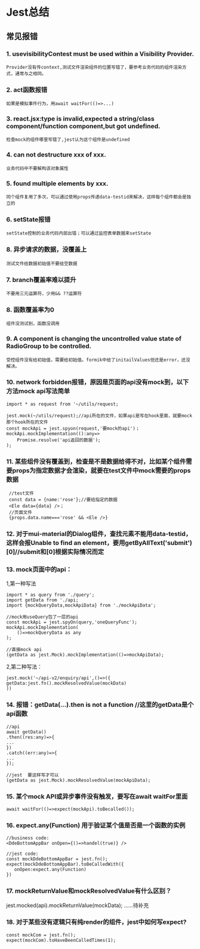 # Jest总结
## 常见报错
### 1. usevisibilityContest must be used within a Visibility Provider.
    Provider没有传context,测试文件渲染组件的位置写错了，要参考业务代码的组件渲染方式，通常与之相同。
### 2. act函数报错
    如果是模拟事件行为，用await waitFor(()=>...)
### 3. react.jsx:type is invalid,expected a string/class component/function component,but got undefined.
    检查mock的组件哪里写错了,jest认为这个组件是undefined
### 4. can not destructure xxx of xxx.
    业务代码中不要解构该对象属性
### 5. found multiple elements by xxx.
    同个组件复用了多次，可以通过使用props传递data-testid来解决，这样每个组件都会是独立的
### 6. setState报错
    setState控制的业务代码内部出错；可以通过监控表单数据来setState
### 8. 异步请求的数据，没覆盖上
    测试文件给数据初始值不要给空数据
### 7. branch覆盖率难以提升
    不要用三元运算符，少用&& ??运算符
### 8. 函数覆盖率为0
    组件没测试到，函数没调用
### 9. A component is changing the uncontrolled value state of RadioGroup to be controlled.
    受控组件没有给初始值，需要给初始值。formik中给了initailValues但还是error，还没解决。
### 10. network forbidden报错，原因是页面的api没有mock到，以下方法mock api写法简单
    import * as request from '~/utils/request;
    
    jest.mock(~/utils/request);//api所在的文件，如果api是写在hook里面，就要mock那个hook所在的文件
    const mockApi = jest.spyon(request,'要mock的api')；
    mockApi.mockImplementation(():any=>
        Promise.resolve('api返回的数据');
    );
### 11. 某些组件没有覆盖到，检查是不是数据给得不对，比如某个组件需要props为指定数据才会渲染，就要在test文件中mock需要的props数据
   ```
    //test文件
    const data = {name:'rose'};//要给指定的数据
    <Ele data={data} />；
    //页面文件
    {props.data.name==='rose' && <Ele />} 
   ```
### 12. 对于mui-material的Dialog组件，查找元素不能用data-testid，这样会报Unable to find an element，要用getByAllText('submit')[0]//submit和[0]根据实际情况而定
### 13. mock页面中的api：
1,第一种写法
```
import * as query from './query';
import getData from './api;
import {mockQueryData,mockApiData} from './mockApiData';

//mock用useQuery包了一层的api
const mockApi = jest.spyOn(query,'oneQueryFunc');
mockApi.mockImplementation(
    ()=>mockQueryData as any
);

//直接mock api
(getData as jest.Mock).mockImplementation(()=>mockApiData);
```

2,第二种写法：
```
jest.mock('~/api-v2/enquiry/api',()=>({
getData:jest.fn().mockResolvedValue(mockData)
))
```
### 14. 报错：getData(...).then is not a function //这里的getData是个api函数
```
//api
await getData()
.then((res:any)=>{
...
})
.catch((err:any)=>{
...
});

//jest  要这样写才可以
(getData as jest.Mock).mockResolvedValue(mockApiData);
```
### 15. 某个mock API或异步事件没有触发，要写在await waitFor里面
```
await waitFor(()=>expect(mockApi).toBecalled());
```
### 16. expect.any(Function)  用于验证某个值是否是一个函数的实例
```
//business code:
<DdeBottomAppBar onOpen={()=>handel(true)} />
```
```
//jest code:
const mockDdeBottomAppBar = jest.fn();
expect(mockDdeBottomAppBar).toBeCalledWith({
   onOpen:expect.any(Function)
})
```
### 17. mockReturnValue和mockResolvedValue有什么区别？
jest.mocked(api).mockReturnValue(mockData);
......待补充
### 18. 对于某些没有逻辑只有纯render的组件，jest中如何写expect?
```
const mockCom = jest.fn();
expect(mockCom).toHaveBeenCalledTimes(1);
```

